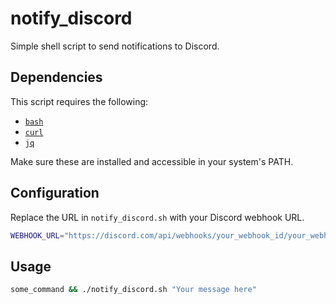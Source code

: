 # notify_discord  
Simple shell script to send notifications to Discord.

## Dependencies

This script requires the following:

- [`bash`](https://www.gnu.org/software/bash/)
- [`curl`](https://curl.se/)
- [`jq`](https://jqlang.org/)

Make sure these are installed and accessible in your system's PATH.

## Configuration
Replace the URL in ```notify_discord.sh``` with your Discord webhook URL.
```sh
WEBHOOK_URL="https://discord.com/api/webhooks/your_webhook_id/your_webhook_token"
```

## Usage
```sh
some_command && ./notify_discord.sh "Your message here"
